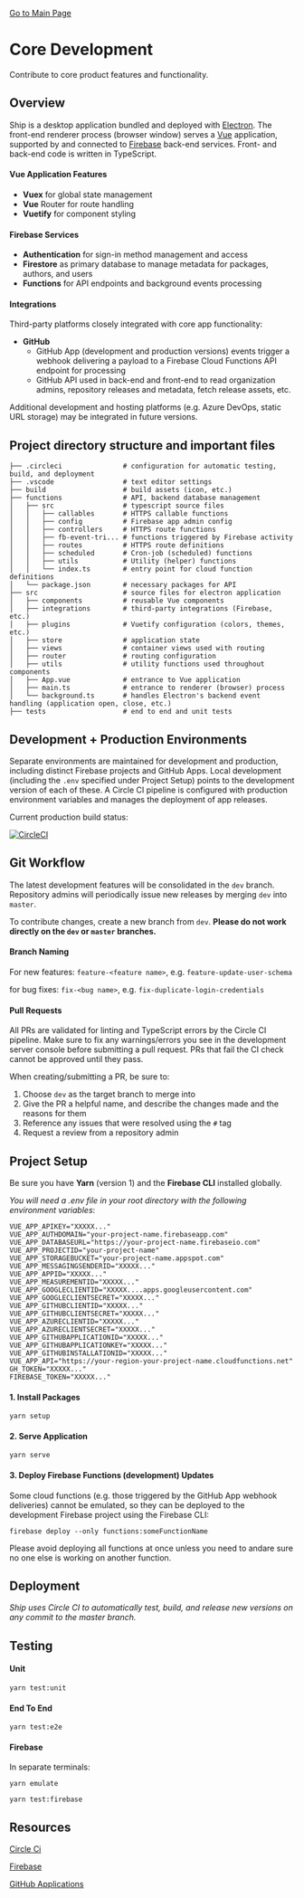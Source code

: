 [Go to Main Page](README.md)

# Core Development

Contribute to core product features and functionality.

## Overview

Ship is a desktop application bundled and deployed with [Electron](https://www.electronjs.org/). The front-end renderer process (browser window) serves a [Vue](https://vuejs.org/) application, supported by and connected to [Firebase](https://firebase.google.com/) back-end services. Front- and back-end code is written in TypeScript.

#### Vue Application Features

- **Vuex** for global state management
- **Vue** Router for route handling
- **Vuetify** for component styling

#### Firebase Services

- **Authentication** for sign-in method management and access
- **Firestore** as primary database to manage metadata for packages, authors, and users
- **Functions** for API endpoints and background events processing

#### Integrations

Third-party platforms closely integrated with core app functionality:

- **GitHub**
  - GitHub App (development and production versions) events trigger a webhook delivering a payload to a Firebase Cloud Functions API endpoint for processing
  - GitHub API used in back-end and front-end to read organization admins, repository releases and metadata, fetch release assets, etc.

Additional development and hosting platforms (e.g. Azure DevOps, static URL storage) may be integrated in future versions.

## Project directory structure and important files

```
├── .circleci               # configuration for automatic testing, build, and deployment
├── .vscode                 # text editor settings
├── build                   # build assets (icon, etc.)
├── functions               # API, backend database management
│   ├── src                 # typescript source files
│   │   ├── callables       # HTTPS callable functions
│   │   ├── config          # Firebase app admin config
│   │   ├── controllers     # HTTPS route functions
│   │   ├── fb-event-tri... # functions triggered by Firebase activity
│   │   ├── routes          # HTTPS route definitions
│   │   ├── scheduled       # Cron-job (scheduled) functions
│   │   ├── utils           # Utility (helper) functions
│   │   └── index.ts        # entry point for cloud function definitions
│   └── package.json        # necessary packages for API
├── src                     # source files for electron application
│   ├── components          # reusable Vue components
│   ├── integrations        # third-party integrations (Firebase, etc.)
│   ├── plugins             # Vuetify configuration (colors, themes, etc.)
│   ├── store               # application state
│   ├── views               # container views used with routing
│   ├── router              # routing configuration
│   ├── utils               # utility functions used throughout components
│   ├── App.vue             # entrance to Vue application
│   ├── main.ts             # entrance to renderer (browser) process
│   └── background.ts       # handles Electron's backend event handling (application open, close, etc.)
├── tests                   # end to end and unit tests
```

## Development + Production Environments

Separate environments are maintained for development and production, including distinct Firebase projects and GitHub Apps. Local development (including the `.env` specified under Project Setup) points to the development version of each of these. A Circle CI pipeline is configured with production environment variables and manages the deployment of app releases.

Current production build status:

[![CircleCI](https://circleci.com/gh/voyansi/ship/tree/master.svg?style=svg&circle-token=f5e6bedaa0c0dc652b1672d074e38090371780a5)](https://circleci.com/gh/voyansi/ship)

## Git Workflow

The latest development features will be consolidated in the `dev` branch. Repository admins will periodically issue new releases by merging `dev` into `master`.

To contribute changes, create a new branch from `dev`. **Please do not work directly on the `dev` or `master` branches.**

#### Branch Naming

For new features: `feature-<feature name>`, e.g. `feature-update-user-schema`

for bug fixes: `fix-<bug name>`, e.g. `fix-duplicate-login-credentials`

#### Pull Requests

All PRs are validated for linting and TypeScript errors by the Circle CI pipeline. Make sure to fix any warnings/errors you see in the development server console before submitting a pull request. PRs that fail the CI check cannot be approved until they pass.

When creating/submitting a PR, be sure to:

1. Choose `dev` as the target branch to merge into
2. Give the PR a helpful name, and describe the changes made and the reasons for them
3. Reference any issues that were resolved using the `#` tag
4. Request a review from a repository admin

## Project Setup

Be sure you have **Yarn** (version 1) and the **Firebase CLI** installed globally.

_You will need a .env file in your root directory with the following environment variables_:

```
VUE_APP_APIKEY="XXXXX..."
VUE_APP_AUTHDOMAIN="your-project-name.firebaseapp.com"
VUE_APP_DATABASEURL="https://your-project-name.firebaseio.com"
VUE_APP_PROJECTID="your-project-name"
VUE_APP_STORAGEBUCKET="your-project-name.appspot.com"
VUE_APP_MESSAGINGSENDERID="XXXXX..."
VUE_APP_APPID="XXXXX..."
VUE_APP_MEASUREMENTID="XXXXX..."
VUE_APP_GOOGLECLIENTID="XXXXX....apps.googleusercontent.com"
VUE_APP_GOOGLECLIENTSECRET="XXXXX..."
VUE_APP_GITHUBCLIENTID="XXXXX..."
VUE_APP_GITHUBCLIENTSECRET="XXXXX..."
VUE_APP_AZURECLIENTID="XXXXX..."
VUE_APP_AZURECLIENTSECRET="XXXXX..."
VUE_APP_GITHUBAPPLICATIONID="XXXXX..."
VUE_APP_GITHUBAPPLICATIONKEY="XXXXX..."
VUE_APP_GITHUBINSTALLATIONID="XXXXX..."
VUE_APP_API="https://your-region-your-project-name.cloudfunctions.net"
GH_TOKEN="XXXXX..."
FIREBASE_TOKEN="XXXXX..."
```

#### 1. Install Packages

```
yarn setup
```

#### 2. Serve Application

```
yarn serve
```

#### 3. Deploy Firebase Functions (development) Updates

Some cloud functions (e.g. those triggered by the GitHub App webhook deliveries) cannot be emulated, so they can be deployed to the development Firebase project using the Firebase CLI:

```
firebase deploy --only functions:someFunctionName
```

Please avoid deploying all functions at once unless you need to andare sure no one else is working on another function.

## Deployment

_Ship uses Circle CI to automatically test, build, and release new versions on any commit to the master branch._

## Testing

#### Unit

```
yarn test:unit
```

#### End To End

```
yarn test:e2e
```

#### Firebase

In separate terminals:

```
yarn emulate
```

```
yarn test:firebase
```

## Resources

[Circle Ci](https://app.circleci.com/pipelines/github/voyansi/ship)

[Firebase](https://console.firebase.google.com/u/0/project/package-manager-development/overview)

[GitHub Applications](https://github.com/organizations/voyansi/settings/installations)
